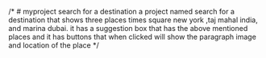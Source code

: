 /* # myproject
search for a destination
a project named search for a destination that shows three places times square new york ,taj mahal india, and marina dubai.
it has a suggestion box that has the above mentioned places and it has buttons that when clicked will show the paragraph image and location of the place 
*/